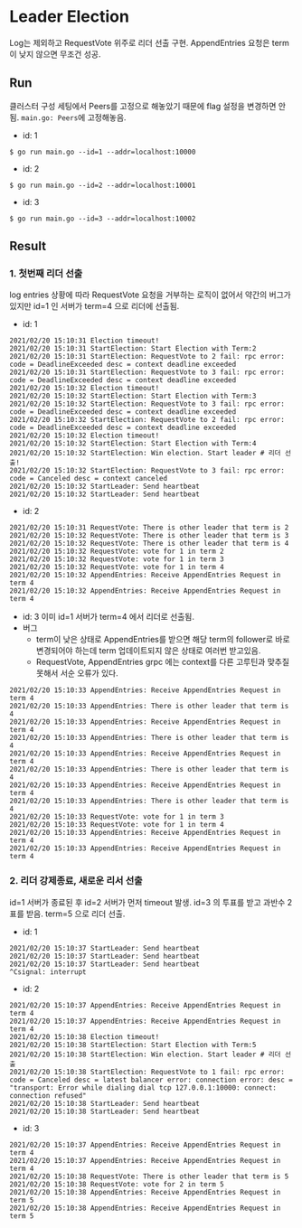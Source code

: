 # Leader Election
Log는 제외하고 RequestVote 위주로 리더 선출 구현. AppendEntries 요청은 term이 낮지 않으면 무조건 성공.

## Run
클러스터 구성 세팅에서 Peers를 고정으로 해놓았기 때문에 flag 설정을 변경하면 안됨. `main.go: Peers`에 고정해놓음.

- id: 1
```
$ go run main.go --id=1 --addr=localhost:10000
```

- id: 2
```
$ go run main.go --id=2 --addr=localhost:10001
```

- id: 3
```
$ go run main.go --id=3 --addr=localhost:10002
```

## Result
### 1. 첫번째 리더 선출
log entries 상황에 따라 RequestVote 요청을 거부하는 로직이 없어서 약간의 버그가 있지만 id=1 인 서버가 term=4 으로 리더에 선출됨.

- id: 1
```
2021/02/20 15:10:31 Election timeout!
2021/02/20 15:10:31 StartElection: Start Election with Term:2
2021/02/20 15:10:31 StartElection: RequestVote to 2 fail: rpc error: code = DeadlineExceeded desc = context deadline exceeded
2021/02/20 15:10:31 StartElection: RequestVote to 3 fail: rpc error: code = DeadlineExceeded desc = context deadline exceeded
2021/02/20 15:10:32 Election timeout!
2021/02/20 15:10:32 StartElection: Start Election with Term:3
2021/02/20 15:10:32 StartElection: RequestVote to 3 fail: rpc error: code = DeadlineExceeded desc = context deadline exceeded
2021/02/20 15:10:32 StartElection: RequestVote to 2 fail: rpc error: code = DeadlineExceeded desc = context deadline exceeded
2021/02/20 15:10:32 Election timeout!
2021/02/20 15:10:32 StartElection: Start Election with Term:4
2021/02/20 15:10:32 StartElection: Win election. Start leader # 리더 선출!
2021/02/20 15:10:32 StartElection: RequestVote to 3 fail: rpc error: code = Canceled desc = context canceled
2021/02/20 15:10:32 StartLeader: Send heartbeat
2021/02/20 15:10:32 StartLeader: Send heartbeat
```

- id: 2
```
2021/02/20 15:10:31 RequestVote: There is other leader that term is 2
2021/02/20 15:10:32 RequestVote: There is other leader that term is 3
2021/02/20 15:10:32 RequestVote: There is other leader that term is 4
2021/02/20 15:10:32 RequestVote: vote for 1 in term 2
2021/02/20 15:10:32 RequestVote: vote for 1 in term 3
2021/02/20 15:10:32 RequestVote: vote for 1 in term 4
2021/02/20 15:10:32 AppendEntries: Receive AppendEntries Request in term 4
2021/02/20 15:10:32 AppendEntries: Receive AppendEntries Request in term 4
```

- id: 3
이미 id=1 서버가 term=4 에서 리더로 선출됨.
- 버그
  - term이 낮은 상태로 AppendEntries를 받으면 해당 term의 follower로 바로 변경되어야 하는데 term 업데이트되지 않은 상태로 여러번 받고있음.
  - RequestVote, AppendEntries grpc 에는 context를 다른 고루틴과 맞추질 못해서 서순 오류가 있다.
```
2021/02/20 15:10:33 AppendEntries: Receive AppendEntries Request in term 4
2021/02/20 15:10:33 AppendEntries: There is other leader that term is 4
2021/02/20 15:10:33 AppendEntries: Receive AppendEntries Request in term 4
2021/02/20 15:10:33 AppendEntries: There is other leader that term is 4
2021/02/20 15:10:33 AppendEntries: Receive AppendEntries Request in term 4
2021/02/20 15:10:33 AppendEntries: There is other leader that term is 4
2021/02/20 15:10:33 AppendEntries: Receive AppendEntries Request in term 4
2021/02/20 15:10:33 AppendEntries: There is other leader that term is 4
2021/02/20 15:10:33 RequestVote: vote for 1 in term 3
2021/02/20 15:10:33 RequestVote: vote for 1 in term 4
2021/02/20 15:10:33 AppendEntries: Receive AppendEntries Request in term 4
2021/02/20 15:10:33 AppendEntries: Receive AppendEntries Request in term 4
```

### 2. 리더 강제종료, 새로운 리서 선출
id=1 서버가 종료된 후 id=2 서버가 먼저 timeout 발생. id=3 의 투표를 받고 과반수 2표를 받음. term=5 으로 리더 선출. 
- id: 1
```
2021/02/20 15:10:37 StartLeader: Send heartbeat
2021/02/20 15:10:37 StartLeader: Send heartbeat
2021/02/20 15:10:37 StartLeader: Send heartbeat
^Csignal: interrupt
```

- id: 2
```
2021/02/20 15:10:37 AppendEntries: Receive AppendEntries Request in term 4
2021/02/20 15:10:37 AppendEntries: Receive AppendEntries Request in term 4
2021/02/20 15:10:38 Election timeout!
2021/02/20 15:10:38 StartElection: Start Election with Term:5
2021/02/20 15:10:38 StartElection: Win election. Start leader # 리더 선출
2021/02/20 15:10:38 StartElection: RequestVote to 1 fail: rpc error: code = Canceled desc = latest balancer error: connection error: desc = "transport: Error while dialing dial tcp 127.0.0.1:10000: connect: connection refused"
2021/02/20 15:10:38 StartLeader: Send heartbeat
2021/02/20 15:10:38 StartLeader: Send heartbeat
```

- id: 3
```
2021/02/20 15:10:37 AppendEntries: Receive AppendEntries Request in term 4
2021/02/20 15:10:37 AppendEntries: Receive AppendEntries Request in term 4
2021/02/20 15:10:38 RequestVote: There is other leader that term is 5
2021/02/20 15:10:38 RequestVote: vote for 2 in term 5
2021/02/20 15:10:38 AppendEntries: Receive AppendEntries Request in term 5
2021/02/20 15:10:38 AppendEntries: Receive AppendEntries Request in term 5
```
